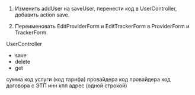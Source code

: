 1. Изменить addUser на saveUser,
   перенести код в UserController, добавить action save.
   
2. Переименовать EditProviderForm и EditTrackerForm в ProviderForm и TrackerForm.



UserController
- save
- delete
- get




сумма
код услуги (код тарифа) провайдера
код провайдера
код договора с ЭТП
инн
кпп
адрес (одной строкой)
